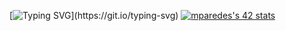 [![Typing SVG](https://readme-typing-svg.demolab.com?font=Rajdhani&size=30&duration=2000&pause=4000&color=F7E105&background=3D00FF00&center=true&vCenter=true&width=435&lines=***%E2%9A%A1+UNDER+CONSTRUCTION+%E2%9A%A1***)](https://git.io/typing-svg)
[![mparedes's 42 stats](https://badge42.vercel.app/api/v2/cl9h35a2k00250hmhmoa5mxel/stats?cursusId=21&coalitionId=65)](https://github.com/JaeSeoKim/badge42)
